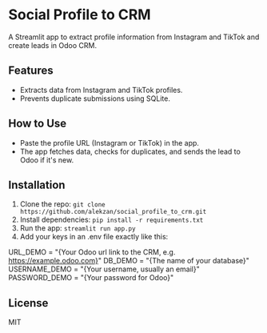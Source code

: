 # Social Profile to CRM
A Streamlit app to extract profile information from Instagram and TikTok and create leads in Odoo CRM.

## Features
- Extracts data from Instagram and TikTok profiles.
- Prevents duplicate submissions using SQLite.

## How to Use
- Paste the profile URL (Instagram or TikTok) in the app.
- The app fetches data, checks for duplicates, and sends the lead to Odoo if it's new.

## Installation
1. Clone the repo: `git clone https://github.com/alekzan/social_profile_to_crm.git`
2. Install dependencies: `pip install -r requirements.txt`
3. Run the app: `streamlit run app.py`
4. Add your keys in an .env file exactly like this:


URL_DEMO = "{Your Odoo url link to the CRM, e.g. https://example.odoo.com}"
DB_DEMO = "{The name of your database}"
USERNAME_DEMO = "{Your username, usually an email}"
PASSWORD_DEMO = "{Your password for Odoo}"


## License
MIT
